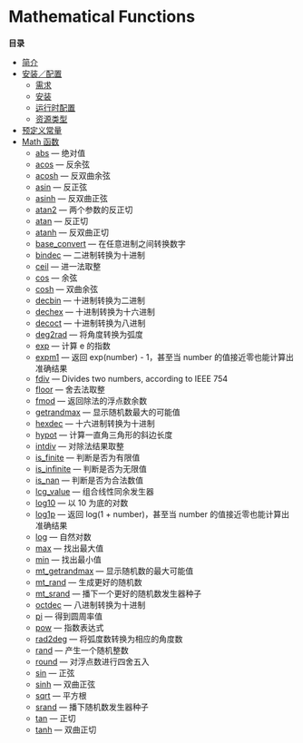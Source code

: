 Mathematical Functions
======================

**目录**

-   [简介](/intro/math.html)
-   [安装／配置](/math/setup.html)
    -   [需求](/math/setup.html#需求)
    -   [安装](/math/setup.html#安装)
    -   [运行时配置](/math/setup.html#运行时配置)
    -   [资源类型](/math/setup.html#资源类型)
-   [预定义常量](/math/constants.html)
-   [Math 函数](/ref/math.html)
    -   [abs](/ref/math.html#abs) — 绝对值
    -   [acos](/ref/math.html#acos) — 反余弦
    -   [acosh](/ref/math.html#acosh) — 反双曲余弦
    -   [asin](/ref/math.html#asin) — 反正弦
    -   [asinh](/ref/math.html#asinh) — 反双曲正弦
    -   [atan2](/ref/math.html#atan2) — 两个参数的反正切
    -   [atan](/ref/math.html#atan) — 反正切
    -   [atanh](/ref/math.html#atanh) — 反双曲正切
    -   [base\_convert](/ref/math.html#base_convert) —
        在任意进制之间转换数字
    -   [bindec](/ref/math.html#bindec) — 二进制转换为十进制
    -   [ceil](/ref/math.html#ceil) — 进一法取整
    -   [cos](/ref/math.html#cos) — 余弦
    -   [cosh](/ref/math.html#cosh) — 双曲余弦
    -   [decbin](/ref/math.html#decbin) — 十进制转换为二进制
    -   [dechex](/ref/math.html#dechex) — 十进制转换为十六进制
    -   [decoct](/ref/math.html#decoct) — 十进制转换为八进制
    -   [deg2rad](/ref/math.html#deg2rad) — 将角度转换为弧度
    -   [exp](/ref/math.html#exp) — 计算 e 的指数
    -   [expm1](/ref/math.html#expm1) — 返回 exp(number) - 1，甚至当
        number 的值接近零也能计算出准确结果
    -   [fdiv](/ref/math.html#fdiv) — Divides two numbers, according to
        IEEE 754
    -   [floor](/ref/math.html#floor) — 舍去法取整
    -   [fmod](/ref/math.html#fmod) — 返回除法的浮点数余数
    -   [getrandmax](/ref/math.html#getrandmax) — 显示随机数最大的可能值
    -   [hexdec](/ref/math.html#hexdec) — 十六进制转换为十进制
    -   [hypot](/ref/math.html#hypot) — 计算一直角三角形的斜边长度
    -   [intdiv](/ref/math.html#intdiv) — 对除法结果取整
    -   [is\_finite](/ref/math.html#is_finite) — 判断是否为有限值
    -   [is\_infinite](/ref/math.html#is_infinite) — 判断是否为无限值
    -   [is\_nan](/ref/math.html#is_nan) — 判断是否为合法数值
    -   [lcg\_value](/ref/math.html#lcg_value) — 组合线性同余发生器
    -   [log10](/ref/math.html#log10) — 以 10 为底的对数
    -   [log1p](/ref/math.html#log1p) — 返回 log(1 + number)，甚至当
        number 的值接近零也能计算出准确结果
    -   [log](/ref/math.html#log) — 自然对数
    -   [max](/ref/math.html#max) — 找出最大值
    -   [min](/ref/math.html#min) — 找出最小值
    -   [mt\_getrandmax](/ref/math.html#mt_getrandmax) —
        显示随机数的最大可能值
    -   [mt\_rand](/ref/math.html#mt_rand) — 生成更好的随机数
    -   [mt\_srand](/ref/math.html#mt_srand) —
        播下一个更好的随机数发生器种子
    -   [octdec](/ref/math.html#octdec) — 八进制转换为十进制
    -   [pi](/ref/math.html#pi) — 得到圆周率值
    -   [pow](/ref/math.html#pow) — 指数表达式
    -   [rad2deg](/ref/math.html#rad2deg) — 将弧度数转换为相应的角度数
    -   [rand](/ref/math.html#rand) — 产生一个随机整数
    -   [round](/ref/math.html#round) — 对浮点数进行四舍五入
    -   [sin](/ref/math.html#sin) — 正弦
    -   [sinh](/ref/math.html#sinh) — 双曲正弦
    -   [sqrt](/ref/math.html#sqrt) — 平方根
    -   [srand](/ref/math.html#srand) — 播下随机数发生器种子
    -   [tan](/ref/math.html#tan) — 正切
    -   [tanh](/ref/math.html#tanh) — 双曲正切
